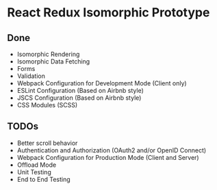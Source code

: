 # React Redux Isomorphic Prototype

## Done

* Isomorphic Rendering
* Isomorphic Data Fetching
* Forms
* Validation
* Webpack Configuration for Development Mode (Client only)
* ESLint Configuration (Based on Airbnb style)
* JSCS Configuration (Based on Airbnb style)
* CSS Modules (SCSS)

## TODOs

* Better scroll behavior
* Authentication and Authorization (OAuth2 and/or OpenID Connect)
* Webpack Configuration for Production Mode (Client and Server)
* Offload Mode
* Unit Testing
* End to End Testing
